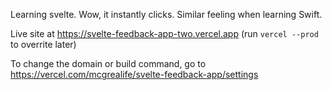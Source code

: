 Learning svelte. Wow, it instantly clicks. Similar feeling when learning Swift. 

Live site at https://svelte-feedback-app-two.vercel.app (run `vercel --prod` to overrite later)

To change the domain or build command, go to https://vercel.com/mcgrealife/svelte-feedback-app/settings
